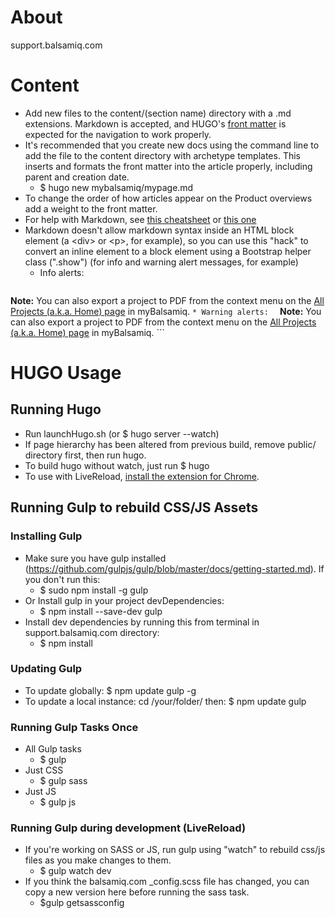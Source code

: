 # About
support.balsamiq.com

# Content
* Add new files to the content/(section name) directory with a .md extensions. Markdown is accepted, and HUGO's [front matter](http://gohugo.io/content/front-matter/) is expected for the navigation to work properly.
* It's recommended that you create new docs using the command line to add the file to the content directory with archetype templates. This inserts and formats the front matter into the article properly, including parent and creation date.
  * $ hugo new mybalsamiq/mypage.md
* To change the order of how articles appear on the Product overviews add a weight to the front matter.
* For help with Markdown, see [this cheatsheet](https://beegit.com/markdown-cheat-sheet) or [this one](http://thisismarkdown.com)
* Markdown doesn't allow markdown syntax inside an HTML block element (a \<div\> or \<p\>, for example), so you can use this "hack" to convert an inline element to a block element using a Bootstrap helper class (".show") (for info and warning alert messages, for example)
	* Info alerts:  
	```	<span class="alert alert-info show" role="alert">
**Note:** You can also export a project to PDF from the context menu on the [All Projects (a.k.a. Home) page](/foobar) in myBalsamiq.
</span>```
	* Warning alerts:  
	```	<span class="alert alert-warning show" role="alert">
**Note:** You can also export a project to PDF from the context menu on the [All Projects (a.k.a. Home) page](/foobar) in myBalsamiq.
</span>```

# HUGO Usage

## Running Hugo
* Run launchHugo.sh (or $ hugo server --watch)
* If page hierarchy has been altered from previous build, remove public/ directory first, then run hugo.
* To build hugo without watch, just run $ hugo
* To use with LiveReload, <a href="https://chrome.google.com/webstore/detail/livereload/jnihajbhpnppcggbcgedagnkighmdlei">install the extension for Chrome</a>.

## Running Gulp to rebuild CSS/JS Assets

### Installing Gulp
* Make sure you have gulp installed (https://github.com/gulpjs/gulp/blob/master/docs/getting-started.md). If you don't run this:
  * $ sudo npm install -g gulp
* Or Install gulp in your project devDependencies:
  * $ npm install --save-dev gulp
* Install dev dependencies by running this from terminal in support.balsamiq.com directory:
  * $ npm install

### Updating Gulp
* To update globally: $ npm update gulp -g
* To update a local instance: cd /your/folder/ then: $ npm update gulp

### Running Gulp Tasks Once
* All Gulp tasks
  * $ gulp
* Just CSS
  * $ gulp sass
* Just JS
  * $ gulp js

### Running Gulp during development (LiveReload)
* If you're working on SASS or JS, run gulp using "watch" to rebuild css/js files as you make changes to them.
  * $ gulp watch dev
* If you think the balsamiq.com \_config.scss file has changed, you can copy a new version here before running the sass task.
  * $gulp getsassconfig  
